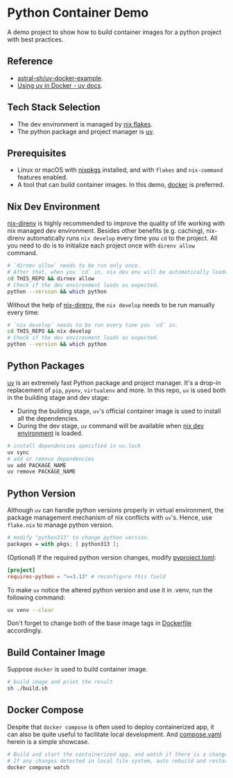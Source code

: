 # Python Container Demo

A demo project to show how to build container images for a python project with
best practices.

## Reference

- [astral-sh/uv-docker-example](https://github.com/astral-sh/uv-docker-example).
- [Using uv in Docker - uv docs](https://docs.astral.sh/uv/guides/integration/docker/).

## Tech Stack Selection

- The dev environment is managed by [nix flakes](https://nixos.wiki/wiki/Flakes).
- The python package and project manager is [uv](https://github.com/astral-sh/uv).

## Prerequisites

- Linux or macOS with [nixpkgs](https://github.com/NixOS/nixpkgs) installed,
and with `flakes` and `nix-command` features enabled.
- A tool that can build container images.
In this demo, [docker](https://www.docker.com/) is preferred.

## Nix Dev Environment

[nix-direnv](https://github.com/nix-community/nix-direnv) is highly recommended
to improve the quality of life working with nix managed dev environment. Besides
other benefits (e.g. caching), nix-direnv automatically runs `nix develop` every
time you `cd` to the project. All you need to do is to initialize each project
once with `direnv allow` command.

```sh
# `dirnev allow` needs to be run only once.
# After that, when you `cd` in, nix dev env will be automatically loaded.
cd THIS_REPO && dirnev allow
# Check if the dev environment loads as expected.
python --version && which python
```

Without the help of [nix-direnv](https://github.com/nix-community/nix-direnv),
the `nix develop` needs to be run manually every time:

```sh
# `nix develop` needs to be run every time you `cd` in.
cd THIS_REPO && nix develop
# Check if the dev environment loads as expected.
python --version && which python
```

## Python Packages

[uv](https://github.com/astral-sh/uv)
is an extremely fast Python package and project manager.
It's a drop-in replacement of `pip`, `pyenv`, `virtualenv` and more.
In this repo, `uv` is used both in the building stage and dev stage:

- During the building stage, `uv`'s official container image is used to
install all the dependencies.
- During the dev stage, `uv` command will be available when
[nix dev environment](#nix-dev-environment) is loaded.

```sh
# install dependencies specified in uv.lock
uv sync               
# add or remove dependencies
uv add PACKAGE_NAME
uv remove PACKAGE_NAME
```

## Python Version

Although `uv` can handle python versions properly in virtual environment,
the package management mechanism of nix conflicts with `uv`'s.
Hence, use `flake.nix` to manage python version.

```nix
# modify "python313" to change python version.
packages = with pkgs; [ python313 ];
```

(Optional) If the required python version changes, modify [pyproject.toml](./pyproject.toml):

```toml
[project]
requires-python = ">=3.13" # reconfigure this field
```

To make `uv` notice the altered python version and use it in .venv,
run the following command:

```sh
uv venv --clear
```

Don't forget to change both of the base image tags in [Dockerfile](./Dockerfile)
accordingly.

## Build Container Image

Suppose `docker` is used to build container image.

```sh
# build image and print the result
sh ./build.sh
```

## Docker Compose

Despite that `docker compose` is often used to deploy containerized app,
it can also be quite useful to facilitate local development.
And [compose.yaml](./compose.yaml) herein is a simple showcase.

```sh
# Build and start the containerized app, and watch if there is a change.
# If any changes detected in local file system, auto rebuild and restart.
docker compose watch
```
